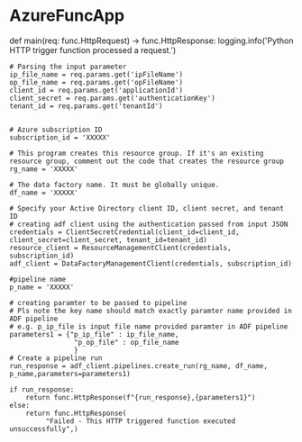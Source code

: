 # AzureFuncApp
def main(req: func.HttpRequest) -> func.HttpResponse:
    logging.info('Python HTTP trigger function processed a request.')
    
    # Parsing the input parameter
    ip_file_name = req.params.get('ipFileName')
    op_file_name = req.params.get('opFileName')
    client_id = req.params.get('applicationId')
    client_secret = req.params.get('authenticationKey')
    tenant_id = req.params.get('tenantId')
    

    # Azure subscription ID
    subscription_id = 'XXXXX'

    # This program creates this resource group. If it's an existing resource group, comment out the code that creates the resource group
    rg_name = 'XXXXX'

    # The data factory name. It must be globally unique.
    df_name = 'XXXXX'

    # Specify your Active Directory client ID, client secret, and tenant ID
    # creating adf client using the authentication passed from input JSON
    credentials = ClientSecretCredential(client_id=client_id, client_secret=client_secret, tenant_id=tenant_id) 
    resource_client = ResourceManagementClient(credentials, subscription_id)
    adf_client = DataFactoryManagementClient(credentials, subscription_id)
    
    #pipeline name
    p_name = 'XXXXX'
    
    # creating paramter to be passed to pipeline
    # Pls note the key name should match exactly paramter name provided in ADF pipeline
    # e.g. p_ip_file is input file name provided paramter in ADF pipeline
    parameters1 = {"p_ip_file" : ip_file_name,
                    "p_op_file" : op_file_name
                    }
    # Create a pipeline run
    run_response = adf_client.pipelines.create_run(rg_name, df_name, p_name,parameters=parameters1)
    
    if run_response:
        return func.HttpResponse(f"{run_response},{parameters1}")
    else:
        return func.HttpResponse(
             "Failed - This HTTP triggered function executed unsuccessfully",)
